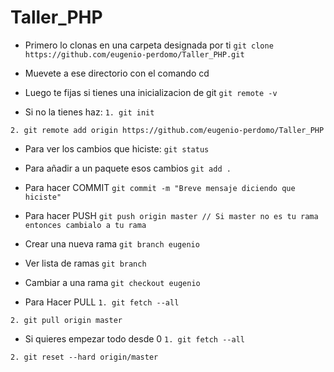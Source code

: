 # Taller_PHP
- Primero lo clonas en una carpeta designada por ti
`git clone https://github.com/eugenio-perdomo/Taller_PHP.git`

- Muevete a ese directorio con el comando cd

- Luego te fijas si tienes una inicializacion de git
`git remote -v`

- Si no la tienes haz:
`1. git init`

`2. git remote add origin https://github.com/eugenio-perdomo/Taller_PHP`

- Para ver los cambios que hiciste:
`git status`

- Para añadir a un paquete esos cambios
`git add .`

- Para hacer COMMIT
`git commit -m "Breve mensaje diciendo que hiciste"`

- Para hacer PUSH
`git push origin master // Si master no es tu rama entonces cambialo a tu rama`

- Crear una nueva rama
`git branch eugenio`

- Ver lista de ramas
`git branch`

- Cambiar a una rama
`git checkout eugenio`

- Para Hacer PULL
`1. git fetch --all`

`2. git pull origin master`

- Si quieres empezar todo desde 0
`1. git fetch --all`

`2. git reset --hard origin/master`
